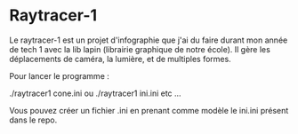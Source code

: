 # Raytracer-1
Le raytracer-1 est un projet d'infographie que j'ai du faire durant mon année de tech 1 avec la lib lapin (librairie graphique de notre école). Il gère les déplacements de caméra, la lumière, et de multiples formes.

Pour lancer le programme :

./raytracer1 cone.ini
ou
./raytracer1 ini.ini
etc ...

Vous pouvez créer un fichier .ini en prenant comme modèle le ini.ini présent dans le repo.
